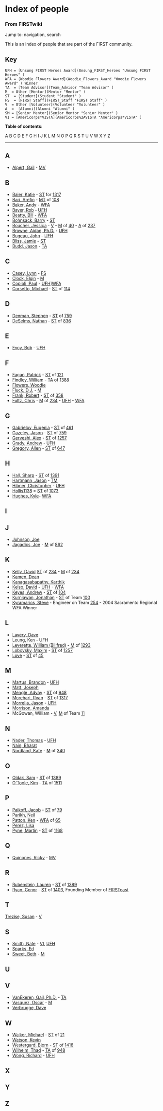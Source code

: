 

# Index of people

### From FIRSTwiki

Jump to: navigation, search

This is an index of people that are part of the FIRST community.


## Key

    
    
    UFH = [Unsung FIRST Heroes Award](Unsung_FIRST_Heroes "Unsung FIRST Heroes" )
    WFA = [Woodie Flowers Award](Woodie_Flowers_Award "Woodie Flowers Award" ) Winner
    TA  = [Team Advisor](Team_Advisor "Team Advisor" )
    M  = Other [Mentor](Mentor "Mentor" )
    ST  = [Student](Student "Student" )
    FS  = [FIRST Staff](FIRST_Staff "FIRST Staff" )
    V  = Other [Volunteer](Volunteer "Volunteer" )
    A  =  [Alumni](Alumni "Alumni" )
    SM = [Senior Mentor](Senior_Mentor "Senior Mentor" )
    VI = [Americorps*VISTA](Americorps%2AVISTA "Americorps*VISTA" )
    

**Table of contents:**

A B C D E F G H I J K L M N O P Q R S T U V W X Y Z  
  
---  
  

## A

  * [Alpert, Gail](/index.php?title=Gail_Alpert&action=edit "Gail Alpert" ) \- [M](Mentor "Mentor" )[V](Volunteer "Volunteer" )


## B

  * [Baier, Katie](User:K80girlx3 "User:K80girlx3" ) \- [ST](Student "Student" ) for [1317](1317 "1317" )
  * [Bari, Arefin](/index.php?title=Arefin_Bari&action=edit "Arefin Bari" ) \- [MT](Mentor "Mentor" ) of [108](108 "108" )
  * [Baker, Andy](Andy_Baker "Andy Baker" ) \- [WFA](Woodie_Flowers_Award "Woodie Flowers Award" )
  * [Bayer, Rob](/index.php?title=Rob_Bayer&action=edit "Rob Bayer" ) \- [UFH](Unsung_FIRST_Heroes "Unsung FIRST Heroes" )
  * [Beatty, Bill](Bill_Beatty "Bill Beatty" ) \- [WFA](Woodie_Flowers_Award "Woodie Flowers Award" )
  * [Bohnsack, Barry](Barry_Bohnsack "Barry Bohnsack" ) \- [ST](Student "Student" )
  * [Boucher, Jessica](/index.php?title=Jessica_Boucher&action=edit "Jessica Boucher" ) \- [V](Volunteer "Volunteer" ) \- [M](Mentor "Mentor" ) of [40](40 "40" ) \- [A](Alumni "Alumni" ) of [237](237 "237" )
  * [Browne, Aidan, Ph.D.](/index.php?title=Aidan_Browne&action=edit "Aidan Browne" ) \- [UFH](Unsung_FIRST_Heroes "Unsung FIRST Heroes" )
  * [Bugeau, John](/index.php?title=John_Bugeau&action=edit "John Bugeau" ) \- [UFH](Unsung_FIRST_Heroes "Unsung FIRST Heroes" )
  * [Bliss, Jamie](User:Astronouth7303 "User:Astronouth7303" ) \- [ST](Student "Student" )
  * [Budd, Jason](/index.php?title=Jason_Budd&action=edit "Jason Budd" ) \- [TA](Team_Advisor "Team Advisor" )


## C

  * [Casey, Lynn](Lynn_Casey "Lynn Casey" ) \- [FS](FIRST_Staff "FIRST Staff" )
  * [Clock, Elgin](Elgin_Clock "Elgin Clock" ) \- [M](Mentor "Mentor" )
  * [Copioli, Paul](Paul_Copioli "Paul Copioli" ) \- [UFH](Unsung_FIRST_Heroes "Unsung FIRST Heroes" )][WFA](Woodie_Flowers_Award "Woodie Flowers Award" )
  * [Corsetto, Michael](User:Rex114 "User:Rex114" ) \- [ST](Student "Student" ) of [114](114 "114" )


## D

  * [Denman, Stephen](Stephen_Denman "Stephen Denman" ) \- [ST](Student "Student" ) of [759](759 "759" )
  * [DeSelms, Nathan](/index.php?title=Nathan_DeSelms&action=edit "Nathan DeSelms" ) \- [ST](Student "Student" ) of [836](836 "836" )


## E

  * [Evoy, Bob](/index.php?title=Bob_Evoy&action=edit "Bob Evoy" ) \- [UFH](Unsung_FIRST_Heroes "Unsung FIRST Heroes" )


## F

  * [Fagan, Patrick](/index.php?title=Patrick_Fagan&action=edit "Patrick Fagan" ) \- [ST](Student "Student" ) of [121](121 "121" )
  * [Findley, William](William_Findley "William Findley" ) \- [TA](Team_Advisor "Team Advisor" ) of [1388](1388 "1388" )
  * [Flowers, Woodie](Woodie_Flowers "Woodie Flowers" )
  * [Fluck, D.J.](D.J._Fluck "D.J. Fluck" ) \- [M](Mentor "Mentor" )
  * [Frank, Robert](User:Aibob "User:Aibob" ) \- [ST](Student "Student" ) of [358](358 "358" )
  * [Fultz, Chris](Chris_Fultz "Chris Fultz" ) \- [M](Mentor "Mentor" ) of [234](234 "234" ) \- [UFH](Unsung_FIRST_Heroes "Unsung FIRST Heroes" ) \- [WFA](Woodie_Flowers_Award "Woodie Flowers Award" )


## G

  * [Gabrielov, Eugenia](Eugenia_Gabrielov "Eugenia Gabrielov" ) \- [ST](Student "Student" ) of [461](461 "461" )
  * [Gazeley, Jason](Jason_Gazeley "Jason Gazeley" ) \- [ST](Student "Student" ) of [759](759 "759" )
  * [Gerveshi, Alex](Alex_Gerveshi "Alex Gerveshi" ) \- [ST](Student "Student" ) of [1257](1257 "1257" )
  * [Grady, Andrew](/index.php?title=Andrew_Grady&action=edit "Andrew Grady" ) \- [UFH](Unsung_FIRST_Heroes "Unsung FIRST Heroes" )
  * [Gregory, Allen](Allen_Gregory "Allen Gregory" ) \- [ST](Student "Student" ) of [647](647 "647" )


## H

  * [Hall, Sharp](/index.php?title=Sharp_Hall&action=edit "Sharp Hall" ) \- [ST](Student "Student" ) of [1391](1391 "1391" )
  * [Hartmann, Jason](Jason_Hartmann "Jason Hartmann" ) \- [TM](/index.php?title=Team_Mentor&action=edit "Team Mentor" )
  * [Hibner, Christopher](/index.php?title=Christopher_Hibner&action=edit "Christopher Hibner" ) \- [UFH](Unsung_FIRST_Heroes "Unsung FIRST Heroes" )
  * [Hollis1138](User:Hollis1138 "User:Hollis1138" ) = [ST](Student "Student" ) of [1073](1073 "1073" )
  * [Hughes, Kyle](Kyle_Hughes "Kyle Hughes" )\- [WFA](Woodie_Flowers_Award "Woodie Flowers Award" )


## I


## J

  * [Johnson, Joe](Joe_Johnson "Joe Johnson" )
  * [Jagadics, Joe](/index.php?title=User:Philmont629&action=edit "User:Philmont629" ) \- [M](Mentor "Mentor" ) of [862](862 "862" )


## K

  * [Kelly, David](/index.php?title=David_Kelly&action=edit "David Kelly" ) [ST](Student "Student" ) of [234](234 "234" ) \- [M](Mentor "Mentor" ) of [234](234 "234" )
  * [Kamen, Dean](Dean_Kamen "Dean Kamen" )
  * [Kanagasabapathy, Karthik](Karthik_Kanagasabapathy "Karthik Kanagasabapathy" )
  * [Kelso, David](David_Kelso "David Kelso" ) \- [UFH](Unsung_FIRST_Heroes "Unsung FIRST Heroes" ) \- [WFA](Woodie_Flowers_Award "Woodie Flowers Award" )
  * [Keyes, Andrew](Andrew_Keyes "Andrew Keyes" ) \- [ST](Student "Student" ) of [104](104 "104" )
  * [Kurniawan, Jonathan](/index.php?title=Jonathan_Kurniawan&action=edit "Jonathan Kurniawan" ) \- [ST](Student "Student" ) of Team [100](100 "100" )
  * [Kyramarios, Steve](/index.php?title=Steve_Kyramarios&action=edit "Steve Kyramarios" ) \- Engineer on Team [254](254 "254" ) \- 2004 Sacramento Regional WFA Winner 


## L

  * [Lavery, Dave](Dave_Lavery "Dave Lavery" )
  * [Leung, Ken](/index.php?title=Ken_Leung&action=edit "Ken Leung" ) \- [UFH](Unsung_FIRST_Heroes "Unsung FIRST Heroes" )
  * [Leverette, William (Billfred)](User:Billfred "User:Billfred" ) \- [M](Mentor "Mentor" ) of [1293](1293 "1293" )
  * [Lobovsky, Maxim](User:Max "User:Max" ) \- [ST](Student "Student" ) of [1257](1257 "1257" )
  * [Love](/index.php?title=User:Kyle&action=edit "User:Kyle" ) \- [ST](Student "Student" ) of [45](45 "45" )


## M

  * [Martus, Brandon](Brandon_Martus "Brandon Martus" ) \- [UFH](Unsung_FIRST_Heroes "Unsung FIRST Heroes" )
  * [Matt, Joseph](Joseph_Matt "Joseph Matt" )
  * [Mengle, Advay](Advay_Mengle "Advay Mengle" ) \- [ST](Student "Student" ) of [948](948 "948" )
  * [Morehart, Ryan](Ryan_Morehart "Ryan Morehart" ) \- [ST](Student "Student" ) of [1317](1317 "1317" )
  * [Morrella, Jason](/index.php?title=Jason_Morrella&action=edit "Jason Morrella" ) \- [UFH](Unsung_FIRST_Heroes "Unsung FIRST Heroes" )
  * [Morrison, Amanda](/index.php?title=Amanda_Morrison&action=edit "Amanda Morrison" )
  * McGowan, William - [V](Volunteer "Volunteer" ), [M](Mentor "Mentor" ) of Team [11](11 "11" )


## N

  * [Nader, Thomas](/index.php?title=Thomas_Nader&action=edit "Thomas Nader" ) \- [UFH](Unsung_FIRST_Heroes "Unsung FIRST Heroes" )
  * [Nain, Bharat](Bharat_Nain "Bharat Nain" )
  * [Nordland, Kate](Kate_Nordland "Kate Nordland" ) \- [M](Mentor "Mentor" ) of [340](340 "340" )


## O

  * [Oldak, Sam](User:Snoldak924 "User:Snoldak924" ) \- [ST](Student "Student" ) of [1389](1389 "1389" )
  * [O'Toole, Kim](User:KOtoole "User:KOtoole" ) \- [TA](Team_Advisor "Team Advisor" ) of [1511](1511 "1511" )


## P

  * [Paikoff, Jacob](User:Jacob79vp "User:Jacob79vp" ) \- [ST](Student "Student" ) of [79](79 "79" )
  * [Parikh, Neil](/index.php?title=Neil_Parikh&action=edit "Neil Parikh" )
  * [Patton, Ken](Ken_Patton "Ken Patton" ) \- [WFA](/index.php?title=Woodie_Flowers_Award_Winner&action=edit "Woodie Flowers Award Winner" ) of [65](65 "65" )
  * [Perez, Lisa](/index.php?title=Lisa_Perez&action=edit "Lisa Perez" )
  * [Pyne, Martin](/index.php?title=Martin_Pyne&action=edit "Martin Pyne" ) \- [ST](Student "Student" ) of [1168](1168 "1168" )


## Q

  * [Quinones, Ricky](/index.php?title=Ricky_Quinones&action=edit "Ricky Quinones" ) \- [M](Mentor "Mentor" )[V](Volunteer "Volunteer" )


## R

  * [Rubenstein, Lauren](User:Chocolateluvrlr "User:Chocolateluvrlr" ) \- [ST](Student "Student" ) of [1389](1389 "1389" )
  * [Ryan, Conor](User:Cdr1122334455 "User:Cdr1122334455" ) \- [ST](Student "Student" ) of [1403](1403 "1403" ), Founding Member of [FIRSTcast](FIRSTcast "FIRSTcast" )


## T

[Trezise, Susan](/index.php?title=Susan_Trezise&action=edit "Susan Trezise" )
\- [V](Volunteer "Volunteer" )


## S

  * [Smith, Nate](Nate_Smith "Nate Smith" ) \- [VI](Americorps%2AVISTA "Americorps*VISTA" ), [UFH](Unsung_FIRST_Heroes "Unsung FIRST Heroes" )
  * [Sparks, Ed](/index.php?title=Ed_Sparks&action=edit "Ed Sparks" )
  * [Sweet, Beth](/index.php?title=Beth_Sweet&action=edit "Beth Sweet" ) \- [M](Mentor "Mentor" )


## U


## V

  * [VanEkeren, Gail, Ph.D.](Gail_VanEkeren "Gail VanEkeren" ) \- [TA](Team_Advisor "Team Advisor" )
  * [Vasquez, Oscar](/index.php?title=Vasquez%2C_Oscar&action=edit "Vasquez, Oscar" ) \- [M](Mentor "Mentor" )
  * [Verbrugge, Dave](Dave_Verbrugge "Dave Verbrugge" )


## W

  * [Walker, Michael](Michael_Walker "Michael Walker" ) \- [ST](Student "Student" ) of [21](21 "21" )
  * [Watson, Kevin](Kevin_Watson "Kevin Watson" )
  * [Westergard, Bjorn](Bjorn_Westergard "Bjorn Westergard" ) \- [ST](Student "Student" ) of [1418](1418 "1418" )
  * [Wilhelm, Thad](Thad_Wilhelm "Thad Wilhelm" ) \- [TA](Team_Advisor "Team Advisor" ) of [948](948 "948" )
  * [Wong, Richard](/index.php?title=Richard_Wong&action=edit "Richard Wong" ) \- [UFH](Unsung_FIRST_Heroes "Unsung FIRST Heroes" )


## X


## Y


## Z

